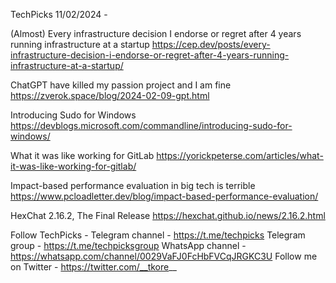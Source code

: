 TechPicks 11/02/2024 -

(Almost) Every infrastructure decision I endorse or regret after 4 years running infrastructure at a startup
https://cep.dev/posts/every-infrastructure-decision-i-endorse-or-regret-after-4-years-running-infrastructure-at-a-startup/

ChatGPT have killed my passion project and I am fine
https://zverok.space/blog/2024-02-09-gpt.html

Introducing Sudo for Windows
https://devblogs.microsoft.com/commandline/introducing-sudo-for-windows/

What it was like working for GitLab
https://yorickpeterse.com/articles/what-it-was-like-working-for-gitlab/

Impact-based performance evaluation in big tech is terrible
https://www.pcloadletter.dev/blog/impact-based-performance-evaluation/

HexChat 2.16.2, The Final Release
https://hexchat.github.io/news/2.16.2.html

Follow TechPicks -
Telegram channel - https://t.me/techpicks
Telegram group - https://t.me/techpicksgroup
WhatsApp channel - https://whatsapp.com/channel/0029VaFJ0FcHbFVCqJRGKC3U
Follow me on Twitter - https://twitter.com/__tkore__
